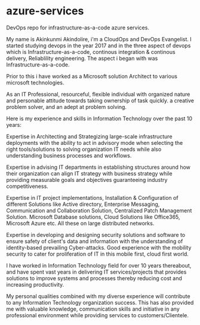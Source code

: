 # azure-services
DevOps repo for infrastructure-as-a-code azure services.

My name is Akinkunmi Akindolire, i'm a CloudOps and DevOps Evangelist.
I started studying devops in the year 2017 and in the three aspect of devops which is Infrastructure-as-a-code, continous integration & continous delivery, Reliablility engineering. The aspect i began with was Infrastructure-as-a-code. 

Prior to this i have worked as a Microsoft solution Architect to various microsoft technologies.

As an IT Professional, resourceful, flexible individual with organized nature and personable attitude towards taking ownership of task quickly. a creative problem solver, and an adept at problem solving.

Here is my experience and skills in Information Technology over the past 10 years:

Expertise in Architecting and Strategizing large-scale infrastructure deployments with the ability to act in advisory mode when selecting the right tools/solutions to solving organization IT needs while also understanding business processes and workflows. 

Expertise in advising IT departments in establishing structures around how their organization can align IT strategy with business strategy while providing measurable goals and objectives guaranteeing industry competitiveness. 

Expertise in IT project implementations, Installation & Configuration of different Solutions like Active directory, Enterprise Messaging, Communication and Collaboration Solution, Centralized Patch Management Solution. Microsoft Database solutions, Cloud Solutions like Office365, Microsoft Azure etc. All these on large distributed networks.  

Expertise in developing and designing security solutions and software to ensure safety of client's data and information with the understanding of identity-based prevailing Cyber-attacks. Good experience with the mobility security to cater for proliferation of IT in this mobile first, cloud first world.

I have worked in Information Technology field for over 10 years thereabout, and have spent vast years in delivering IT services/projects that provides solutions to improve systems and processes thereby reducing cost and increasing productivity. 

My personal qualities combined with my diverse experience will contribute to any Information Technology organization success. This has also provided me with valuable knowledge, communication skills and initiative in any professional environment while providing services to customers/Clientele.
 


